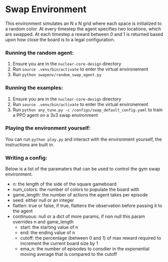 # Swap Environment
This environment simulates an N x N grid where each space is initialized to a random color. At every timestep the agent specifies two locations, which are swapped. At each timestep a reward between 0 and 1 is returned based upon how close the board is to a legal configuration.

### Running the random agent:
1. Ensure you are in the `nuclear-core-design` directory
2. Run `source .venv/bin/activate` to enter the virtual environement
3. Run `python swapenv/random_swap_agent.py`

### Running the examples:
1. Ensure you are in the `nuclear-core-design` directory
2. Run `source .venv/bin/activate` to enter the virtual environement
3. Run `python any_tune.py -c /configs/swap_default_config.yaml` to train a PPO agent on a 3x3 swap environment

### Playing the environment yourself:
You can run `python play.py` and interact with the environment yourself, the instructions are built in.

### Writing a config:
Below is a list of the paramaters that can be used to control the gym swap environment.
* n: the length of the side of the square gameboard
* num_colors: the number of colors to populate the board with
* game_length: the number of actions the agent takes per episode
* seed: either null or an integer 
* flatten: true or false, if true, flattens the observation before passing it to the agent
* continuous: null or a dict of more params, if non null this param overrides n and game_length
  * start: the starting value of n
  * end: the ending value of n
  * cutoff: the percentage (between 0 and 1) of max reward required to increment the current board size by 1
  * ema_n: the number of episodes to consdier in the exponential moving average that is compared to the cutoff
